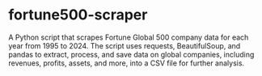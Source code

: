 # fortune500-scraper
A Python script that scrapes Fortune Global 500 company data for each year from 1995 to 2024. The script uses requests, BeautifulSoup, and pandas to extract, process, and save data on global companies, including revenues, profits, assets, and more, into a CSV file for further analysis.
